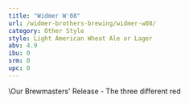 ```yaml
---
title: "Widmer W'08"
url: /widmer-brothers-brewing/widmer-w08/
category: Other Style
style: Light American Wheat Ale or Lager
abv: 4.9
ibu: 0
srm: 0
upc: 0
---
```

\Our Brewmasters' Release - The three different red
